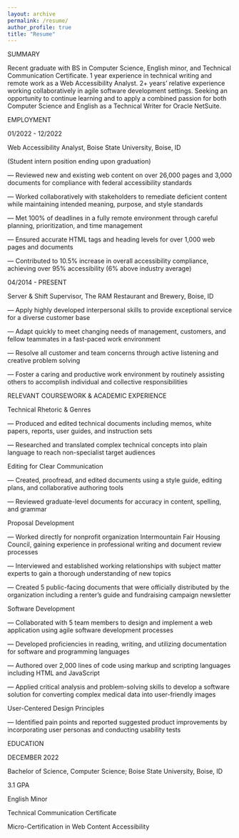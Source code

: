 ```yaml
---
layout: archive
permalink: /resume/
author_profile: true
title: "Resume"
---
```

SUMMARY

Recent graduate with BS in Computer Science, English minor, and Technical Communication Certificate. 1 year experience in technical writing and remote work as a Web Accessibility Analyst. 2+ years’ relative experience working collaboratively in agile software development settings. Seeking an opportunity to continue learning and to apply a combined passion for both Computer Science and English as a Technical Writer for Oracle NetSuite.



EMPLOYMENT

01/2022 - 12/2022

Web Accessibility Analyst, Boise State University, Boise, ID

(Student intern position ending upon graduation)

—	Reviewed new and existing web content on over 26,000 pages and 3,000 documents for compliance with federal accessibility standards

—	Worked collaboratively with stakeholders to remediate deficient content while maintaining intended meaning, purpose, and style standards

—	Met 100% of deadlines in a fully remote environment through careful planning, prioritization, and time management

—	Ensured accurate HTML tags and heading levels for over 1,000 web pages and documents

—	Contributed to 10.5% increase in overall accessibility compliance, achieving over 95% accessibility (6% above industry average)

04/2014 - PRESENT

Server & Shift Supervisor, The RAM Restaurant and Brewery, Boise, ID

—	Apply highly developed interpersonal skills to provide exceptional service for a diverse customer base

—	Adapt quickly to meet changing needs of management, customers, and fellow teammates in a fast-paced work environment

—	Resolve all customer and team concerns through active listening and creative problem solving

—	Foster a caring and productive work environment by routinely assisting others to accomplish individual and collective responsibilities



RELEVANT COURSEWORK & ACADEMIC EXPERIENCE

Technical Rhetoric & Genres

—	Produced and edited technical documents including memos, white papers, reports, user guides, and instruction sets

—	Researched and translated complex technical concepts into plain language to reach non-specialist target audiences

Editing for Clear Communication

—	Created, proofread, and edited documents using a style guide, editing plans, and collaborative authoring tools

—	Reviewed graduate-level documents for accuracy in content, spelling, and grammar

Proposal Development

—	Worked directly for nonprofit organization Intermountain Fair Housing Council, gaining experience in professional writing and document review processes

—	Interviewed and established working relationships with subject matter experts to gain a thorough understanding of new topics

—	Created 5 public-facing documents that were officially distributed by the organization including a renter’s guide and fundraising campaign newsletter

Software Development

—	Collaborated with 5 team members to design and implement a web application using agile software development processes

—	Developed proficiencies in reading, writing, and utilizing documentation for software and programming languages

—	Authored over 2,000 lines of code using markup and scripting languages including HTML and JavaScript

—	Applied critical analysis and problem-solving skills to develop a software solution for converting complex medical data into user-friendly images

User-Centered Design Principles 

—	Identified pain points and reported suggested product improvements by incorporating user personas and conducting usability tests



EDUCATION

DECEMBER 2022

Bachelor of Science, Computer Science; Boise State University, Boise, ID

3.1 GPA

English Minor

Technical Communication Certificate

Micro-Certification in Web Content Accessibility

